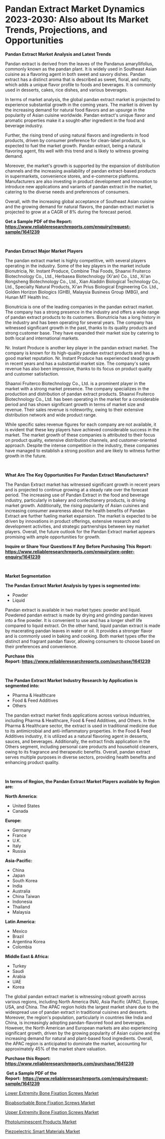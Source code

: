 <p><h1>Pandan Extract Market Dynamics 2023-2030: Also about Its Market Trends, Projections, and Opportunities</h1></p><p><strong>Pandan Extract Market Analysis and Latest Trends</strong></p>
<p><p>Pandan extract is derived from the leaves of the Pandanus amaryllifolius, commonly known as the pandan plant. It is widely used in Southeast Asian cuisine as a flavoring agent in both sweet and savory dishes. Pandan extract has a distinct aroma that is described as sweet, floral, and nutty, which adds a unique flavor profile to foods and beverages. It is commonly used in desserts, cakes, rice dishes, and various beverages.</p><p>In terms of market analysis, the global pandan extract market is projected to experience substantial growth in the coming years. The market is driven by the increasing demand for natural food flavors and an upsurge in the popularity of Asian cuisine worldwide. Pandan extract's unique flavor and aromatic properties make it a sought-after ingredient in the food and beverage industry.</p><p>Further, the rising trend of using natural flavors and ingredients in food products, driven by consumer preference for clean-label products, is expected to fuel the market growth. Pandan extract, being a natural flavoring agent, fits well with this trend and is likely to witness growing demand.</p><p>Moreover, the market's growth is supported by the expansion of distribution channels and the increasing availability of pandan extract-based products in supermarkets, convenience stores, and e-commerce platforms. Manufacturers are also investing in product development and innovation to introduce new applications and variants of pandan extract in the market, catering to the diverse needs and preferences of consumers.</p><p>Overall, with the increasing global acceptance of Southeast Asian cuisine and the growing demand for natural flavors, the pandan extract market is projected to grow at a CAGR of 8% during the forecast period.</p></p>
<p><strong>Get a Sample PDF of the Report:&nbsp; <a href="https://www.reliableresearchreports.com/enquiry/request-sample/1641239">https://www.reliableresearchreports.com/enquiry/request-sample/1641239</a></strong></p>
<p>&nbsp;</p>
<p><strong>Pandan Extract Major Market Players</strong></p>
<p><p>The pandan extract market is highly competitive, with several players operating in the industry. Some of the key players in the market include Bionutricia, Nr. Instant Produce, Combine Thai Foods, Shaanxi Fruiterco Biotechnology Co., Ltd., Herbasea Biotechnology (Xi'an) Co., Ltd., Xi'an Rongsheng Biotechnology Co., Ltd., Xian Aladdin Biological Technology Co., Ltd., Specialty Natural Products, Xi'an Prius Biological Engineering Co. Ltd., Golden Horizon Biologics (GHB), Malaysia Business Group (MBG), and Hunan MT Health Inc.</p><p>Bionutricia is one of the leading companies in the pandan extract market. The company has a strong presence in the industry and offers a wide range of pandan extract products to its customers. Bionutricia has a long history in the industry and has been operating for several years. The company has witnessed significant growth in the past, thanks to its quality products and strong customer base. They have expanded their market size by catering to both local and international markets.</p><p>Nr. Instant Produce is another key player in the pandan extract market. The company is known for its high-quality pandan extract products and has a good market reputation. Nr. Instant Produce has experienced steady growth in recent years and has a substantial market size. The company's sales revenue has also been impressive, thanks to its focus on product quality and customer satisfaction.</p><p>Shaanxi Fruiterco Biotechnology Co., Ltd. is a prominent player in the market with a strong market presence. The company specializes in the production and distribution of pandan extract products. Shaanxi Fruiterco Biotechnology Co., Ltd. has been operating in the market for a considerable period and has shown significant growth in terms of market size and revenue. Their sales revenue is noteworthy, owing to their extensive distribution network and wide product range.</p><p>While specific sales revenue figures for each company are not available, it is evident that these key players have achieved considerable success in the market. The market growth of these companies is attributed to their focus on product quality, extensive distribution channels, and customer-oriented approach. Despite the intense competition in the industry, these companies have managed to establish a strong position and are likely to witness further growth in the future.</p></p>
<p>&nbsp;</p>
<p><strong>What Are The Key Opportunities For Pandan Extract Manufacturers?</strong></p>
<p><p>The Pandan Extract market has witnessed significant growth in recent years and is projected to continue growing at a steady rate over the forecast period. The increasing use of Pandan Extract in the food and beverage industry, particularly in bakery and confectionery products, is driving market growth. Additionally, the rising popularity of Asian cuisines and increasing consumer awareness about the health benefits of Pandan Extract are further fueling market expansion. The market is expected to be driven by innovations in product offerings, extensive research and development activities, and strategic partnerships between key market players. Overall, the future outlook for the Pandan Extract market appears promising with ample opportunities for growth.</p></p>
<p><strong>Inquire or Share Your Questions If Any Before Purchasing This Report: <a href="https://www.reliableresearchreports.com/enquiry/pre-order-enquiry/1641239">https://www.reliableresearchreports.com/enquiry/pre-order-enquiry/1641239</a></strong></p>
<p>&nbsp;</p>
<p><strong>Market Segmentation</strong></p>
<p><strong>The Pandan Extract Market Analysis by types is segmented into:</strong></p>
<p><ul><li>Powder</li><li>Liquid</li></ul></p>
<p><p>Pandan extract is available in two market types: powder and liquid. Powdered pandan extract is made by drying and grinding pandan leaves into a fine powder. It is convenient to use and has a longer shelf life compared to liquid extract. On the other hand, liquid pandan extract is made by macerating pandan leaves in water or oil. It provides a stronger flavor and is commonly used in baking and cooking. Both market types offer the distinct and fragrant pandan flavor, allowing consumers to choose based on their preferences and convenience.</p></p>
<p><strong>Purchase this Report:&nbsp;<a href="https://www.reliableresearchreports.com/purchase/1641239">https://www.reliableresearchreports.com/purchase/1641239</a></strong></p>
<p>&nbsp;</p>
<p><strong>The Pandan Extract Market Industry Research by Application is segmented into:</strong></p>
<p><ul><li>Pharma & Healthcare</li><li>Food & Feed Additives</li><li>Others</li></ul></p>
<p><p>The pandan extract market finds applications across various industries, including Pharma & Healthcare, Food & Feed Additives, and Others. In the Pharma & Healthcare sector, the extract is used in traditional medicine due to its antimicrobial and anti-inflammatory properties. In the Food & Feed Additives industry, it is utilized as a natural flavoring agent in desserts, sauces, and beverages. Additionally, the extract finds application in the Others segment, including personal care products and household cleaners, owing to its fragrance and therapeutic benefits. Overall, pandan extract serves multiple purposes in diverse sectors, providing health benefits and enhancing product quality.</p></p>
<p>&nbsp;</p>
<p><strong>In terms of Region, the Pandan Extract Market Players available by Region are:</strong></p>
<p>
    <p> <strong> North America: </strong>
        <ul>
            <li>United States</li>
            <li>Canada</li>
        </ul>
        </p> 
    <p> <strong> Europe: </strong>
        <ul>
            <li>Germany</li>
            <li>France</li>
            <li>U.K.</li>
            <li>Italy</li>
            <li>Russia</li>
        </ul>
        </p> 
    <p> <strong> Asia-Pacific: </strong>
        <ul>
            <li>China</li>
            <li>Japan</li>
            <li>South Korea</li>
            <li>India</li>
            <li>Australia</li>
            <li>China Taiwan</li>
            <li>Indonesia</li>
            <li>Thailand</li>
            <li>Malaysia</li>
        </ul>
        </p> 
    <p> <strong> Latin America: </strong>
        <ul>
            <li>Mexico</li>
            <li>Brazil</li>
            <li>Argentina Korea</li>
            <li>Colombia</li>
        </ul>
        </p> 
    <p> <strong> Middle East & Africa: </strong>
        <ul>
            <li>Turkey</li>
            <li>Saudi</li>
            <li>Arabia</li>
            <li>UAE</li>
            <li>Korea</li>
        </ul>
    </p>
    </p>
<p><p>The global pandan extract market is witnessing robust growth across various regions, including North America (NA), Asia Pacific (APAC), Europe, USA, and China. The APAC region holds the largest market share due to the widespread use of pandan extract in traditional cuisines and desserts. Moreover, the region's population, particularly in countries like India and China, is increasingly adopting pandan-flavored food and beverages. However, the North American and European markets are also experiencing significant growth, driven by the growing popularity of Asian cuisine and the increasing demand for natural and plant-based food ingredients. Overall, the APAC region is anticipated to dominate the market, accounting for approximately 45% of the market share valuation.</p></p>
<p><strong>Purchase this Report: <a href="https://www.reliableresearchreports.com/purchase/1641239">https://www.reliableresearchreports.com/purchase/1641239</a></strong></p>
<p>&nbsp;<strong>Get a Sample PDF of the Report:&nbsp;&nbsp;<a href="https://www.reliableresearchreports.com/enquiry/request-sample/1641239">https://www.reliableresearchreports.com/enquiry/request-sample/1641239</a></strong></p>
<p><strong></strong></p>
<p><p><a href="https://issuu.com/reportprime-2/docs/lower-extremity-bone-fixation-screws-market-size-2">Lower Extremity Bone Fixation Screws Market</a></p><p><a href="https://issuu.com/reportprime-2/docs/bioabsorbable-bone-fixation-screws-market-size-203">Bioabsorbable Bone Fixation Screws Market</a></p><p><a href="https://issuu.com/reportprime-2/docs/upper-extremity-bone-fixation-screws-market-size-2">Upper Extremity Bone Fixation Screws Market</a></p><p><a href="https://github.com/WillieWoodard/Market-Research-Report-List-2/blob/main/photoluminescent-products-market.md">Photoluminescent Products Market</a></p><p><a href="https://github.com/BryceTownsendr/Market-Research-Report-List-2/blob/main/piezoelectric-smart-materials-market.md">Piezoelectric Smart Materials Market</a></p></p>